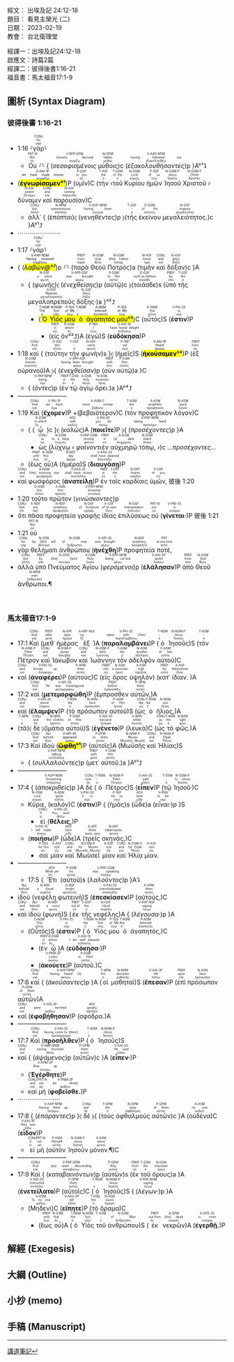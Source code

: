 經文： 出埃及記 24:12-18  
題目： 看見主榮光 (二)  
日期： 2023-02-19  
教會： 台北衛理堂  

經課一：出埃及記24:12-18  
啟應文：詩篇2篇   
經課二：彼得後書1:16-21  
福音書：馬太福音17:1-9  


## 圖析 (Syntax Diagram)

### 彼得後書 1:16-21
- <rt>1:16</rt> ⸉<RUBY><ruby><ruby>γὰρ<rt>γάρ</rt></ruby><rt>for</rt></ruby><rt>CONJ</rt></RUBY>⸊
	- <RUBY><ruby><ruby>Οὐ<rt>οὐ</rt></ruby><rt>Not</rt></ruby><rt>PRT-N</rt></RUBY> ⸉⸊ { (<RUBY><ruby><ruby><em>σεσοφισμένοις</em><rt>σοφίζω</rt></ruby><rt>cleverly devised</rt></ruby><rt>V-RPP-DPM</rt></RUBY> <RUBY><ruby><ruby>μύθοις<rt>μῦθος</rt></ruby><rt>fables</rt></ruby><rt>N-DPM</rt></RUBY>)c (<RUBY><ruby><ruby><em>ἐξακολουθήσαντες</em><rt>ἐξακολουθέω</rt></ruby><rt>having followed out</rt></ruby><rt>V-AAP-NPM</rt></RUBY>)p }A°¹⮧
- (<mark><RUBY><ruby><ruby><strong>ἐγνωρίσαμεν°¹</strong><rt>γνωρίζω</rt></ruby><rt>we have made known</rt></ruby><rt>V-AAI-1P</rt></RUBY></mark>)P (<RUBY><ruby><ruby>ὑμῖν<rt>σύ</rt></ruby><rt>to you</rt></ruby><rt>P-2DP</rt></RUBY>)C (<RUBY><ruby><ruby>τὴν<rt>ὁ</rt></ruby><rt>the</rt></ruby><rt>T-ASF</rt></RUBY> ‹<RUBY><ruby><ruby>τοῦ<rt>ὁ</rt></ruby><rt>of the</rt></ruby><rt>T-GSM</rt></RUBY> <RUBY><ruby><ruby>Κυρίου<rt>κύριος</rt></ruby><rt>Lord</rt></ruby><rt>N-GSM</rt></RUBY> <RUBY><ruby><ruby>ἡμῶν<rt>ἐγώ</rt></ruby><rt>of us</rt></ruby><rt>P-1GP</rt></RUBY> <RUBY><ruby><ruby>Ἰησοῦ<rt>Ἰησοῦς</rt></ruby><rt>Jesus</rt></ruby><rt>N-GSM-P</rt></RUBY> <RUBY><ruby><ruby>Χριστοῦ<rt>Χριστός</rt></ruby><rt>Christ</rt></ruby><rt>N-GSM-T</rt></RUBY> › <RUBY><ruby><ruby>δύναμιν<rt>δύναμις</rt></ruby><rt>power</rt></ruby><rt>N-ASF</rt></RUBY> <RUBY><ruby><ruby>καὶ<rt>καί</rt></ruby><rt>and</rt></ruby><rt>CONJ</rt></RUBY> <RUBY><ruby><ruby>παρουσίαν<rt>παρουσία</rt></ruby><rt>coming</rt></ruby><rt>N-ASF</rt></RUBY>)C
	- <RUBY><ruby><ruby>ἀλλ᾽<rt>ἀλλά</rt></ruby><rt>but</rt></ruby><rt>CONJ</rt></RUBY> { (<RUBY><ruby><ruby>ἐπόπται<rt>ἐπόπτης</rt></ruby><rt>eyewitnesses</rt></ruby><rt>N-NPM</rt></RUBY>)⦇ (<RUBY><ruby><ruby><em>γενηθέντες</em><rt>γίνομαι</rt></ruby><rt>having been</rt></ruby><rt>V-AOP-NPM</rt></RUBY>)p ⦈(<RUBY><ruby><ruby>τῆς<rt>ὁ</rt></ruby><rt>-</rt></ruby><rt>T-GSF</rt></RUBY> <RUBY><ruby><ruby>ἐκείνου<rt>ἐκεῖνος</rt></ruby><rt>of His</rt></ruby><rt>D-GSM</rt></RUBY> <RUBY><ruby><ruby>μεγαλειότητος.<rt>μεγαλειότης</rt></ruby><rt>majesty</rt></ruby><rt>N-GSF</rt></RUBY>)c }A°¹⮥
- ⋯⋯⋯⋯⋯⋯⋯
- <rt>1:17</rt> ⸉<RUBY><ruby><ruby>γὰρ<rt>γάρ</rt></ruby><rt>for</rt></ruby><rt>CONJ</rt></RUBY>⸊
- { (<mark><RUBY><ruby><ruby><em>λαβὼν@°²</em><rt>λαμβάνω</rt></ruby><rt>Having received</rt></ruby><rt>V-AAP-NSM</rt></RUBY></mark>)p ⸉⸊ (<RUBY><ruby><ruby>παρὰ<rt>παρά</rt></ruby><rt>from</rt></ruby><rt>PREP</rt></RUBY> <RUBY><ruby><ruby>Θεοῦ<rt>θεός</rt></ruby><rt>God</rt></ruby><rt>N-GSM</rt></RUBY> <RUBY><ruby><ruby>Πατρὸς<rt>πατήρ</rt></ruby><rt>[the] Father</rt></ruby><rt>N-GSM</rt></RUBY>)a (<RUBY><ruby><ruby>τιμὴν<rt>τιμή</rt></ruby><rt>honor</rt></ruby><rt>N-ASF</rt></RUBY> <RUBY><ruby><ruby>καὶ<rt>καί</rt></ruby><rt>and</rt></ruby><rt>CONJ</rt></RUBY> <RUBY><ruby><ruby>δόξαν<rt>δόξα</rt></ruby><rt>glory</rt></ruby><rt>N-ASF</rt></RUBY>)c }A
	- { (<RUBY><ruby><ruby>φωνῆς<rt>φωνή</rt></ruby><rt>a voice</rt></ruby><rt>N-GSF</rt></RUBY>)⦇ (<RUBY><ruby><ruby><em>ἐνεχθείσης</em><rt>φέρω</rt></ruby><rt>was brought</rt></ruby><rt>V-APP-GSF</rt></RUBY>)p (<RUBY><ruby><ruby>αὐτῷ<rt>αὐτός</rt></ruby><rt>to Him</rt></ruby><rt>P-DSM</rt></RUBY>)c ⦈(<RUBY><ruby><ruby>τοιᾶσδε<rt>τοιόσδε</rt></ruby><rt>such as follows</rt></ruby><rt>D-GSF</rt></RUBY>)s (<RUBY><ruby><ruby>ὑπὸ<rt>ὑπό</rt></ruby><rt>by</rt></ruby><rt>PREP</rt></RUBY> <RUBY><ruby><ruby>τῆς<rt>ὁ</rt></ruby><rt>the</rt></ruby><rt>T-GSF</rt></RUBY> <RUBY><ruby><ruby>μεγαλοπρεποῦς<rt>μεγαλοπρεπής</rt></ruby><rt>Majestic</rt></ruby><rt>A-GSF</rt></RUBY> <RUBY><ruby><ruby>δόξης·<rt>δόξα</rt></ruby><rt>Glory</rt></ruby><rt>N-GSF</rt></RUBY>)a }°²⮥
		- (<mark><RUBY><ruby><ruby>Ὁ<rt>ὁ</rt></ruby><rt>The</rt></ruby><rt>T-NSM</rt></RUBY> <RUBY><ruby><ruby>Υἱός<rt>υἱός</rt></ruby><rt>Son</rt></ruby><rt>N-NSM</rt></RUBY> <RUBY><ruby><ruby>μου<rt>ἐγώ</rt></ruby><rt>of Me</rt></ruby><rt>P-1GS</rt></RUBY> <RUBY><ruby><ruby>ὁ<rt>ὁ</rt></ruby><rt>-</rt></ruby><rt>T-NSM</rt></RUBY> <RUBY><ruby><ruby>ἀγαπητός<rt>ἀγαπητός</rt></ruby><rt>beloved</rt></ruby><rt>A-NSM</rt></RUBY> <RUBY><ruby><ruby>μου<rt>ἐγώ</rt></ruby><rt>of Me</rt></ruby><rt>P-1GS</rt></RUBY>°³</mark>)C (<RUBY><ruby><ruby>οὗτός<rt>οὗτος</rt></ruby><rt>this</rt></ruby><rt>D-NSM</rt></RUBY>)S (<RUBY><ruby><ruby><strong>ἐστιν</strong><rt>εἰμί</rt></ruby><rt>is</rt></ruby><rt>V-PAI-3S</rt></RUBY>)P 
			- (<RUBY><ruby><ruby>εἰς<rt>εἰς</rt></ruby><rt>in</rt></ruby><rt>PREP</rt></RUBY> <RUBY><ruby><ruby>ὃν°³⮥<rt>ὅς</rt></ruby><rt>whom</rt></ruby><rt>R-ASM</rt></RUBY>)A (<RUBY><ruby><ruby>ἐγὼ<rt>ἐγώ</rt></ruby><rt>I</rt></ruby><rt>P-1NS</rt></RUBY>)S (<RUBY><ruby><ruby><strong>εὐδόκησα</strong><rt>εὐδοκέω</rt></ruby><rt>have found delight</rt></ruby><rt>V-AAI-1S</rt></RUBY>)P
- <rt>1:18</rt> <RUBY><ruby><ruby>καὶ<rt>καί</rt></ruby><rt>And</rt></ruby><rt>CONJ</rt></RUBY> { (<RUBY><ruby><ruby>ταύτην<rt>οὗτος</rt></ruby><rt>this</rt></ruby><rt>D-ASF</rt></RUBY> <RUBY><ruby><ruby>τὴν<rt>ὁ</rt></ruby><rt>-</rt></ruby><rt>T-ASF</rt></RUBY> <RUBY><ruby><ruby>φωνὴν<rt>φωνή</rt></ruby><rt>voice</rt></ruby><rt>N-ASF</rt></RUBY>)s }⦇ (<RUBY><ruby><ruby>ἡμεῖς<rt>ἐγώ</rt></ruby><rt>we</rt></ruby><rt>P-1NP</rt></RUBY>)S (<mark><RUBY><ruby><ruby><strong>ἠκούσαμεν</strong><rt>ἀκούω</rt></ruby><rt>heard</rt></ruby><rt>V-AAI-1P</rt></RUBY>°⁴</mark>)P (<RUBY><ruby><ruby>ἐξ<rt>ἐκ</rt></ruby><rt>from</rt></ruby><rt>PREP</rt></RUBY> <RUBY><ruby><ruby>οὐρανοῦ<rt>οὐρανός</rt></ruby><rt>heaven</rt></ruby><rt>N-GSM</rt></RUBY>)A ⦈{ (<RUBY><ruby><ruby><em>ἐνεχθεῖσαν</em><rt>φέρω</rt></ruby><rt>having been brought</rt></ruby><rt>V-APP-ASF</rt></RUBY>)p (<RUBY><ruby><ruby>σὺν<rt>σύν</rt></ruby><rt>with</rt></ruby><rt>PREP</rt></RUBY> <RUBY><ruby><ruby>αὐτῷ<rt>αὐτός</rt></ruby><rt>Him</rt></ruby><rt>P-DSM</rt></RUBY>)a }C
	- { (<RUBY><ruby><ruby><em>ὄντες</em><rt>εἰμί</rt></ruby><rt>being</rt></ruby><rt>V-PAP-NPM</rt></RUBY>)p (<RUBY><ruby><ruby>ἐν<rt>ἐν</rt></ruby><rt>in</rt></ruby><rt>PREP</rt></RUBY> <RUBY><ruby><ruby>τῷ<rt>ὁ</rt></ruby><rt>the</rt></ruby><rt>T-DSN</rt></RUBY> <RUBY><ruby><ruby>ἁγίῳ<rt>ἅγιος</rt></ruby><rt>holy</rt></ruby><rt>A-DSN</rt></RUBY> <RUBY><ruby><ruby>ὄρει.<rt>ὄρος</rt></ruby><rt>mountain</rt></ruby><rt>N-DSN</rt></RUBY>)a }A°⁴⮥
- ————————
- <rt>1:19</rt> <RUBY><ruby><ruby>Καὶ<rt>καί</rt></ruby><rt>And</rt></ruby><rt>CONJ</rt></RUBY> (<RUBY><ruby><ruby><strong>ἔχομεν</strong><rt>ἔχω</rt></ruby><rt>we have</rt></ruby><rt>V-PAI-1P</rt></RUBY>)P +(<RUBY><ruby><ruby>βεβαιότερον<rt>βέβαιος</rt></ruby><rt>more certain</rt></ruby><rt>A-ASM-C</rt></RUBY>)C (<RUBY><ruby><ruby>τὸν<rt>ὁ</rt></ruby><rt>the</rt></ruby><rt>T-ASM</rt></RUBY> <RUBY><ruby><ruby>προφητικὸν<rt>προφητικός</rt></ruby><rt>prophetic</rt></ruby><rt>A-ASM</rt></RUBY> <RUBY><ruby><ruby>λόγον<rt>λόγος</rt></ruby><rt>word</rt></ruby><rt>N-ASM</rt></RUBY>)C 
	- { (<RUBY><ruby><ruby>ᾧ<rt>ὅς</rt></ruby><rt>to which</rt></ruby><rt>R-DSM</rt></RUBY>)c }⦇ (<RUBY><ruby><ruby>καλῶς<rt>καλῶς</rt></ruby><rt>well</rt></ruby><rt>ADV</rt></RUBY>)A (<RUBY><ruby><ruby><strong>ποιεῖτε</strong><rt>ποιέω</rt></ruby><rt>you do</rt></ruby><rt>V-PAI-2P</rt></RUBY>)P ⦈{ (<RUBY><ruby><ruby><em>προσέχοντες</em><rt>προσέχω</rt></ruby><rt>taking heed</rt></ruby><rt>V-PAP-NPM</rt></RUBY>)p }A
		- <RUBY><ruby><ruby>ὡς<rt>ὡς</rt></ruby><rt>as</rt></ruby><rt>CONJ</rt></RUBY> (<RUBY><ruby><ruby>λύχνῳ<rt>λύχνος</rt></ruby><rt>to a lamp</rt></ruby><rt>N-DSM</rt></RUBY> ‹ <RUBY><ruby><ruby><em>φαίνοντι</em><rt>φαίνω</rt></ruby><rt>shining</rt></ruby><rt>V-PAP-DSM</rt></RUBY><RUBY><ruby><ruby>ἐν<rt>ἐν</rt></ruby><rt>in</rt></ruby><rt>PREP</rt></RUBY> <RUBY><ruby><ruby>αὐχμηρῷ<rt>αὐχμηρός</rt></ruby><rt>[a] dark</rt></ruby><rt>A-DSM</rt></RUBY> <RUBY><ruby><ruby>τόπῳ,<rt>τόπος</rt></ruby><rt>place</rt></ruby><rt>N-DSM</rt></RUBY> ›)c ...<em>προσέχοντες</em>...
	- (<RUBY><ruby><ruby>ἕως<rt>ἕως</rt></ruby><rt>until</rt></ruby><rt>PREP</rt></RUBY> <RUBY><ruby><ruby>οὗ<rt>ὅς</rt></ruby><rt>this</rt></ruby><rt>R-GSM</rt></RUBY>)A (<RUBY><ruby><ruby>ἡμέρα<rt>ἡμέρα</rt></ruby><rt>day</rt></ruby><rt>N-NSF</rt></RUBY>)S (<RUBY><ruby><ruby><strong>διαυγάσῃ</strong><rt>διαυγάζω</rt></ruby><rt>shall have dawned</rt></ruby><rt>V-AAS-3S</rt></RUBY>)P
- <RUBY><ruby><ruby>καὶ<rt>καί</rt></ruby><rt>and</rt></ruby><rt>CONJ</rt></RUBY> <RUBY><ruby><ruby>φωσφόρος<rt>φωσφόρος</rt></ruby><rt>[the] morning star</rt></ruby><rt>A-NSM</rt></RUBY> (<RUBY><ruby><ruby><strong>ἀνατείλῃ</strong><rt>ἀνατέλλω</rt></ruby><rt>shall have arisen</rt></ruby><rt>V-AAS-3S</rt></RUBY>)P <RUBY><ruby><ruby>ἐν<rt>ἐν</rt></ruby><rt>in</rt></ruby><rt>PREP</rt></RUBY> <RUBY><ruby><ruby>ταῖς<rt>ὁ</rt></ruby><rt>the</rt></ruby><rt>T-DPF</rt></RUBY> <RUBY><ruby><ruby>καρδίαις<rt>καρδία</rt></ruby><rt>hearts</rt></ruby><rt>N-DPF</rt></RUBY> <RUBY><ruby><ruby>ὑμῶν,<rt>σύ</rt></ruby><rt>of you</rt></ruby><rt>P-2GP</rt></RUBY> 彼後 1:20 
- <rt>1:20</rt> <RUBY><ruby><ruby>τοῦτο<rt>οὗτος</rt></ruby><rt>this</rt></ruby><rt>D-ASN</rt></RUBY> <RUBY><ruby><ruby>πρῶτον<rt>πρῶτος</rt></ruby><rt>first</rt></ruby><rt>A-ASN</rt></RUBY> (<RUBY><ruby><ruby><em>γινώσκοντες</em><rt>γινώσκω</rt></ruby><rt>knowing</rt></ruby><rt>V-PAP-NPM</rt></RUBY>)p
- <RUBY><ruby><ruby>ὅτι<rt>ὅτι</rt></ruby><rt>that</rt></ruby><rt>CONJ</rt></RUBY> <RUBY><ruby><ruby>πᾶσα<rt>πᾶς</rt></ruby><rt>any</rt></ruby><rt>A-NSF</rt></RUBY> <RUBY><ruby><ruby>προφητεία<rt>προφητεία</rt></ruby><rt>prophecy</rt></ruby><rt>N-NSF</rt></RUBY> <RUBY><ruby><ruby>γραφῆς<rt>γραφή</rt></ruby><rt>of Scripture</rt></ruby><rt>N-GSF</rt></RUBY> <RUBY><ruby><ruby>ἰδίας<rt>ἴδιος</rt></ruby><rt>of its own</rt></ruby><rt>A-GSF</rt></RUBY> <RUBY><ruby><ruby>ἐπιλύσεως<rt>ἐπίλυσις</rt></ruby><rt>interpretation</rt></ruby><rt>N-GSF</rt></RUBY> <RUBY><ruby><ruby>οὐ<rt>οὐ</rt></ruby><rt>not</rt></ruby><rt>PRT-N</rt></RUBY> (<RUBY><ruby><ruby><strong>γίνεται·</strong><rt>γίνομαι</rt></ruby><rt>is</rt></ruby><rt>V-PNI-3S</rt></RUBY>)P 彼後 1:21 
- <rt>1:21</rt> <RUBY><ruby><ruby>οὐ<rt>οὐ</rt></ruby><rt>Not</rt></ruby><rt>PRT-N</rt></RUBY>
- <RUBY><ruby><ruby>γὰρ<rt>γάρ</rt></ruby><rt>for</rt></ruby><rt>CONJ</rt></RUBY> <RUBY><ruby><ruby>θελήματι<rt>θέλημα</rt></ruby><rt>by [the] will</rt></ruby><rt>N-DSN</rt></RUBY> <RUBY><ruby><ruby>ἀνθρώπου<rt>ἄνθρωπος</rt></ruby><rt>of man</rt></ruby><rt>N-GSM</rt></RUBY> (<RUBY><ruby><ruby><strong>ἠνέχθη</strong><rt>φέρω</rt></ruby><rt>was brought</rt></ruby><rt>V-API-3S</rt></RUBY>)P <RUBY><ruby><ruby>προφητεία<rt>προφητεία</rt></ruby><rt>prophecy</rt></ruby><rt>N-NSF</rt></RUBY> <RUBY><ruby><ruby>ποτέ,<rt>ποτέ</rt></ruby><rt>at any time</rt></ruby><rt>PRT</rt></RUBY>
- <RUBY><ruby><ruby>ἀλλὰ<rt>ἀλλά</rt></ruby><rt>but</rt></ruby><rt>CONJ</rt></RUBY> <RUBY><ruby><ruby>ὑπὸ<rt>ὑπό</rt></ruby><rt>by</rt></ruby><rt>PREP</rt></RUBY> <RUBY><ruby><ruby>Πνεύματος<rt>πνεῦμα</rt></ruby><rt>[the] Spirit</rt></ruby><rt>N-GSN</rt></RUBY> <RUBY><ruby><ruby>Ἁγίου<rt>ἅγιος</rt></ruby><rt>Holy</rt></ruby><rt>A-GSN</rt></RUBY> (<RUBY><ruby><ruby><em>φερόμενοι</em><rt>φέρω</rt></ruby><rt>being carried</rt></ruby><rt>V-PPP-NPM</rt></RUBY>)p (<RUBY><ruby><ruby><strong>ἐλάλησαν</strong><rt>λαλέω</rt></ruby><rt>spoke</rt></ruby><rt>V-AAI-3P</rt></RUBY>)P <RUBY><ruby><ruby>ἀπὸ<rt>ἀπό</rt></ruby><rt>from</rt></ruby><rt>PREP</rt></RUBY> <RUBY><ruby><ruby>Θεοῦ<rt>θεός</rt></ruby><rt>God</rt></ruby><rt>N-GSM</rt></RUBY> <RUBY><ruby><ruby>ἄνθρωποι.¶<rt>ἄνθρωπος</rt></ruby><rt>men</rt></ruby><rt>N-NPM</rt></RUBY></br></br></br> 
### 馬太福音17:1-9
- <rt>17:1</rt> <RUBY><ruby><ruby>Καὶ<rt>καί</rt></ruby><rt>And</rt></ruby><rt>CONJ</rt></RUBY> (<RUBY><ruby><ruby>μεθ᾽<rt>μετά</rt></ruby><rt>after</rt></ruby><rt>PREP</rt></RUBY> <RUBY><ruby><ruby>ἡμέρας<rt>ἡμέρα</rt></ruby><rt>days</rt></ruby><rt>N-APF</rt></RUBY> <RUBY><ruby><ruby>ἓξ<rt>ἕξ</rt></ruby><rt>six</rt></ruby><rt>A-APF-NUI</rt></RUBY>)A (<RUBY><ruby><ruby><strong>παραλαμβάνει</strong><rt>παραλαμβάνω</rt></ruby><rt>takes with [Him]</rt></ruby><rt>V-PAI-3S</rt></RUBY>)P (<RUBY><ruby><ruby>ὁ<rt>ὁ</rt></ruby><rt>-</rt></ruby><rt>T-NSM</rt></RUBY> <RUBY><ruby><ruby>Ἰησοῦς<rt>Ἰησοῦς</rt></ruby><rt>Jesus</rt></ruby><rt>N-NSM-P</rt></RUBY>)S (<RUBY><ruby><ruby>τὸν<rt>ὁ</rt></ruby><rt>-</rt></ruby><rt>T-ASM</rt></RUBY> <RUBY><ruby><ruby>Πέτρον<rt>Πέτρος</rt></ruby><rt>Peter</rt></ruby><rt>N-ASM-P</rt></RUBY> <RUBY><ruby><ruby>καὶ<rt>καί</rt></ruby><rt>and</rt></ruby><rt>CONJ</rt></RUBY> <RUBY><ruby><ruby>Ἰάκωβον<rt>Ἰάκωβος</rt></ruby><rt>James</rt></ruby><rt>N-ASM-P</rt></RUBY> <RUBY><ruby><ruby>καὶ<rt>καί</rt></ruby><rt>and</rt></ruby><rt>CONJ</rt></RUBY> <RUBY><ruby><ruby>Ἰωάννην<rt>Ἰωάννης</rt></ruby><rt>John</rt></ruby><rt>N-ASM-P</rt></RUBY> <RUBY><ruby><ruby>τὸν<rt>ὁ</rt></ruby><rt>the</rt></ruby><rt>T-ASM</rt></RUBY> <RUBY><ruby><ruby>ἀδελφὸν<rt>ἀδελφός</rt></ruby><rt>brother</rt></ruby><rt>N-ASM</rt></RUBY> <RUBY><ruby><ruby>αὐτοῦ<rt>αὐτός</rt></ruby><rt>of him</rt></ruby><rt>P-GSM</rt></RUBY>)C
- <RUBY><ruby><ruby>καὶ<rt>καί</rt></ruby><rt>and</rt></ruby><rt>CONJ</rt></RUBY> (<RUBY><ruby><ruby><strong>ἀναφέρει</strong><rt>ἀναφέρω</rt></ruby><rt>brings up</rt></ruby><rt>V-PAI-3S</rt></RUBY>)P (<RUBY><ruby><ruby>αὐτοὺς<rt>αὐτός</rt></ruby><rt>them</rt></ruby><rt>P-APM</rt></RUBY>)C (<RUBY><ruby><ruby>εἰς<rt>εἰς</rt></ruby><rt>into</rt></ruby><rt>PREP</rt></RUBY> <RUBY><ruby><ruby>ὄρος<rt>ὄρος</rt></ruby><rt>a mountain</rt></ruby><rt>N-ASN</rt></RUBY> <RUBY><ruby><ruby>ὑψηλὸν<rt>ὑψηλός</rt></ruby><rt>high</rt></ruby><rt>A-ASN</rt></RUBY>) (<RUBY><ruby><ruby>κατ᾽<rt>κατά</rt></ruby><rt>by</rt></ruby><rt>PREP</rt></RUBY> <RUBY><ruby><ruby>ἰδίαν.<rt>ἴδιος</rt></ruby><rt>themselves</rt></ruby><rt>A-ASF</rt></RUBY> )A
- <rt>17:2</rt> <RUBY><ruby><ruby>καὶ<rt>καί</rt></ruby><rt>And</rt></ruby><rt>CONJ</rt></RUBY> (<RUBY><ruby><ruby><strong>μετεμορφώθη</strong><rt>μεταμορφόω</rt></ruby><rt>He was transfigured</rt></ruby><rt>V-API-3S</rt></RUBY>)P (<RUBY><ruby><ruby>ἔμπροσθεν<rt>ἔμπροσθεν</rt></ruby><rt>before</rt></ruby><rt>PREP</rt></RUBY> <RUBY><ruby><ruby>αὐτῶν,<rt>αὐτός</rt></ruby><rt>them</rt></ruby><rt>P-GPM</rt></RUBY>)A
- <RUBY><ruby><ruby>καὶ<rt>καί</rt></ruby><rt>and</rt></ruby><rt>CONJ</rt></RUBY> (<RUBY><ruby><ruby><strong>ἔλαμψεν</strong><rt>λάμπω</rt></ruby><rt>shone</rt></ruby><rt>V-AAI-3S</rt></RUBY>)P (<RUBY><ruby><ruby>τὸ<rt>ὁ</rt></ruby><rt>the</rt></ruby><rt>T-NSN</rt></RUBY> <RUBY><ruby><ruby>πρόσωπον<rt>πρόσωπον</rt></ruby><rt>face</rt></ruby><rt>N-NSN</rt></RUBY> <RUBY><ruby><ruby>αὐτοῦ<rt>αὐτός</rt></ruby><rt>of Him</rt></ruby><rt>P-GSM</rt></RUBY>)S (<RUBY><ruby><ruby>ὡς<rt>ὡς</rt></ruby><rt>like</rt></ruby><rt>CONJ</rt></RUBY> <RUBY><ruby><ruby>ὁ<rt>ὁ</rt></ruby><rt>the</rt></ruby><rt>T-NSM</rt></RUBY> <RUBY><ruby><ruby>ἥλιος,<rt>ἥλιος</rt></ruby><rt>sun</rt></ruby><rt>N-NSM</rt></RUBY>)A 
- (<RUBY><ruby><ruby>τὰ<rt>ὁ</rt></ruby><rt>-</rt></ruby><rt>T-NPN</rt></RUBY>)⦇ <RUBY><ruby><ruby>δὲ<rt>δέ</rt></ruby><rt>and</rt></ruby><rt>CONJ</rt></RUBY> ⦈(<RUBY><ruby><ruby>ἱμάτια<rt>ἱμάτιον</rt></ruby><rt>the clothes</rt></ruby><rt>N-NPN</rt></RUBY> <RUBY><ruby><ruby>αὐτοῦ<rt>αὐτός</rt></ruby><rt>of Him</rt></ruby><rt>P-GSM</rt></RUBY>)S (<RUBY><ruby><ruby><strong>ἐγένετο</strong><rt>γίνομαι</rt></ruby><rt>became</rt></ruby><rt>V-ADI-3S</rt></RUBY>)P (<RUBY><ruby><ruby>λευκὰ<rt>λευκός</rt></ruby><rt>white</rt></ruby><rt>A-NPN</rt></RUBY>)C (<RUBY><ruby><ruby>ὡς<rt>ὡς</rt></ruby><rt>as</rt></ruby><rt>CONJ</rt></RUBY> <RUBY><ruby><ruby>τὸ<rt>ὁ</rt></ruby><rt>the</rt></ruby><rt>T-NSN</rt></RUBY> <RUBY><ruby><ruby>φῶς.<rt>φῶς</rt></ruby><rt>light</rt></ruby><rt>N-NSN</rt></RUBY>)A
- <rt>17:3</rt> <RUBY><ruby><ruby>Καὶ<rt>καί</rt></ruby><rt>And</rt></ruby><rt>CONJ</rt></RUBY> <RUBY><ruby><ruby>ἰδοὺ<rt>ἰδού</rt></ruby><rt>behold</rt></ruby><rt>INJ</rt></RUBY> (<mark><RUBY><ruby><ruby><strong>ὤφθη°¹</strong><rt>ὁράω</rt></ruby><rt>appeared</rt></ruby><rt>V-API-3S</rt></RUBY></mark>)P (<RUBY><ruby><ruby>αὐτοῖς<rt>αὐτός</rt></ruby><rt>to them</rt></ruby><rt>P-DPM</rt></RUBY>)A (<RUBY><ruby><ruby>Μωϋσῆς<rt>Μωϋσῆς, Μωσῆς</rt></ruby><rt>Moses</rt></ruby><rt>N-NSM-P</rt></RUBY> <RUBY><ruby><ruby>καὶ<rt>καί</rt></ruby><rt>and</rt></ruby><rt>CONJ</rt></RUBY> <RUBY><ruby><ruby>Ἠλίας<rt>Ἡλίας</rt></ruby><rt>Elijah</rt></ruby><rt>N-NSM-P</rt></RUBY>)S 
	- { (<RUBY><ruby><ruby><em>συλλαλοῦντες</em><rt>συλλαλέω</rt></ruby><rt>talking</rt></ruby><rt>V-PAP-NPM</rt></RUBY>)p (<RUBY><ruby><ruby>μετ᾽<rt>μετά</rt></ruby><rt>with</rt></ruby><rt>PREP</rt></RUBY> <RUBY><ruby><ruby>αὐτοῦ.<rt>αὐτός</rt></ruby><rt>Him</rt></ruby><rt>P-GSM</rt></RUBY>)a }A°¹⮥
- ————————
- <rt>17:4</rt> { (<RUBY><ruby><ruby><em>ἀποκριθεὶς</em><rt>ἀποκρίνω</rt></ruby><rt>Answering</rt></ruby><rt>V-AOP-NSM</rt></RUBY>)p }A <RUBY><ruby><ruby>δὲ<rt>δέ</rt></ruby><rt>now</rt></ruby><rt>CONJ</rt></RUBY> (<RUBY><ruby><ruby>ὁ<rt>ὁ</rt></ruby><rt>-</rt></ruby><rt>T-NSM</rt></RUBY> <RUBY><ruby><ruby>Πέτρος<rt>Πέτρος</rt></ruby><rt>Peter</rt></ruby><rt>N-NSM-P</rt></RUBY>)S (<RUBY><ruby><ruby><strong>εἶπεν</strong><rt>εἶπον</rt></ruby><rt>said</rt></ruby><rt>V-AAI-3S</rt></RUBY>)P (<RUBY><ruby><ruby>τῷ<rt>ὁ</rt></ruby><rt>-</rt></ruby><rt>T-DSM</rt></RUBY> <RUBY><ruby><ruby>Ἰησοῦ·<rt>Ἰησοῦς</rt></ruby><rt>to Jesus</rt></ruby><rt>N-DSM-P</rt></RUBY>)C 
	- <RUBY><ruby><ruby>Κύριε,<rt>κύριος</rt></ruby><rt>Lord</rt></ruby><rt>N-VSM</rt></RUBY> (<RUBY><ruby><ruby>καλόν<rt>καλός</rt></ruby><rt>good</rt></ruby><rt>A-NSN</rt></RUBY>)C (<RUBY><ruby><ruby><strong>ἐστιν</strong><rt>εἰμί</rt></ruby><rt>it is</rt></ruby><rt>V-PAI-3S</rt></RUBY>)P { (<RUBY><ruby><ruby>ἡμᾶς<rt>ἐγώ</rt></ruby><rt>for us</rt></ruby><rt>P-1AP</rt></RUBY>)s (<RUBY><ruby><ruby>ὧδε<rt>ὧδε</rt></ruby><rt>here</rt></ruby><rt>ADV</rt></RUBY>)a (<RUBY><ruby><ruby><em>εἶναι·</em><rt>εἰμί</rt></ruby><rt>to be</rt></ruby><rt>V-PAN</rt></RUBY>)p }S
		- <RUBY><ruby><ruby>εἰ<rt>εἰ</rt></ruby><rt>If</rt></ruby><rt>CONJ</rt></RUBY> (<RUBY><ruby><ruby><strong>θέλεις,</strong><rt>θέλω</rt></ruby><rt>You wish</rt></ruby><rt>V-PAI-2S</rt></RUBY>)P 
	- (<RUBY><ruby><ruby><strong>ποιήσω</strong><rt>ποιέω</rt></ruby><rt>I will make</rt></ruby><rt>V-FAI-1S</rt></RUBY>)P (<RUBY><ruby><ruby>ὧδε<rt>ὧδε</rt></ruby><rt>here</rt></ruby><rt>ADV</rt></RUBY>)A (<RUBY><ruby><ruby>τρεῖς<rt>τρεῖς, τρία</rt></ruby><rt>three</rt></ruby><rt>A-APF</rt></RUBY> <RUBY><ruby><ruby>σκηνάς,<rt>σκηνή</rt></ruby><rt>tabernacles</rt></ruby><rt>N-APF</rt></RUBY>)C 
		- <RUBY><ruby><ruby>σοὶ<rt>σύ</rt></ruby><rt>for You</rt></ruby><rt>P-2DS</rt></RUBY> <RUBY><ruby><ruby>μίαν<rt>εἷς</rt></ruby><rt>one</rt></ruby><rt>A-ASF</rt></RUBY> <RUBY><ruby><ruby>καὶ<rt>καί</rt></ruby><rt>and</rt></ruby><rt>CONJ</rt></RUBY> <RUBY><ruby><ruby>Μωϋσεῖ<rt>Μωϋσῆς, Μωσῆς</rt></ruby><rt>for Moses</rt></ruby><rt>N-DSM-P</rt></RUBY> <RUBY><ruby><ruby>μίαν<rt>εἷς</rt></ruby><rt>one</rt></ruby><rt>A-ASF</rt></RUBY> <RUBY><ruby><ruby>καὶ<rt>καί</rt></ruby><rt>and</rt></ruby><rt>CONJ</rt></RUBY> <RUBY><ruby><ruby>Ἠλίᾳ<rt>Ἡλίας</rt></ruby><rt>for Elijah</rt></ruby><rt>N-DSM-P</rt></RUBY> <RUBY><ruby><ruby>μίαν.<rt>εἷς</rt></ruby><rt>one</rt></ruby><rt>A-ASF</rt></RUBY> 
- ————————
	- <rt>17:5</rt> { <RUBY><ruby><ruby>Ἔτι<rt>ἔτι</rt></ruby><rt>While yet</rt></ruby><rt>ADV</rt></RUBY> (<RUBY><ruby><ruby>αὐτοῦ<rt>αὐτός</rt></ruby><rt>he</rt></ruby><rt>P-GSM</rt></RUBY>)s (<RUBY><ruby><ruby><em>λαλοῦντος</em><rt>λαλέω</rt></ruby><rt>was speaking</rt></ruby><rt>V-PAP-GSM</rt></RUBY>)p }A⮧
- <RUBY><ruby><ruby>ἰδοὺ<rt>ἰδού</rt></ruby><rt>behold</rt></ruby><rt>INJ</rt></RUBY> (<RUBY><ruby><ruby>νεφέλη<rt>νεφέλη</rt></ruby><rt>a cloud</rt></ruby><rt>N-NSF</rt></RUBY> <RUBY><ruby><ruby>φωτεινὴ<rt>φωτεινός</rt></ruby><rt>bright</rt></ruby><rt>A-NSF</rt></RUBY>)S (<RUBY><ruby><ruby><strong>ἐπεσκίασεν</strong><rt>ἐπισκιάζω</rt></ruby><rt>overshadowed</rt></ruby><rt>V-AAI-3S</rt></RUBY>)P (<RUBY><ruby><ruby>αὐτούς,<rt>αὐτός</rt></ruby><rt>them</rt></ruby><rt>P-APM</rt></RUBY>)C
- <RUBY><ruby><ruby>καὶ<rt>καί</rt></ruby><rt>and</rt></ruby><rt>CONJ</rt></RUBY> <RUBY><ruby><ruby>ἰδοὺ<rt>ἰδού</rt></ruby><rt>behold</rt></ruby><rt>INJ</rt></RUBY> (<RUBY><ruby><ruby>φωνὴ<rt>φωνή</rt></ruby><rt>a voice</rt></ruby><rt>N-NSF</rt></RUBY>)S (<RUBY><ruby><ruby>ἐκ<rt>ἐκ</rt></ruby><rt>out of</rt></ruby><rt>PREP</rt></RUBY> <RUBY><ruby><ruby>τῆς<rt>ὁ</rt></ruby><rt>the</rt></ruby><rt>T-GSF</rt></RUBY> <RUBY><ruby><ruby>νεφέλης<rt>νεφέλη</rt></ruby><rt>cloud</rt></ruby><rt>N-GSF</rt></RUBY>)A { (<RUBY><ruby><ruby><em>λέγουσα·</em><rt>λέγω</rt></ruby><rt>saying</rt></ruby><rt>V-PAP-NSF</rt></RUBY>)p }A 
	- (<RUBY><ruby><ruby>Οὗτός<rt>οὗτος</rt></ruby><rt>This</rt></ruby><rt>D-NSM</rt></RUBY>)S (<RUBY><ruby><ruby><strong>ἐστιν</strong><rt>εἰμί</rt></ruby><rt>is</rt></ruby><rt>V-PAI-3S</rt></RUBY>)P (<RUBY><ruby><ruby>ὁ<rt>ὁ</rt></ruby><rt>the</rt></ruby><rt>T-NSM</rt></RUBY> <RUBY><ruby><ruby>Υἱός<rt>υἱός</rt></ruby><rt>Son</rt></ruby><rt>N-NSM</rt></RUBY> <RUBY><ruby><ruby>μου<rt>ἐγώ</rt></ruby><rt>of Me</rt></ruby><rt>P-1GS</rt></RUBY> <RUBY><ruby><ruby>ὁ<rt>ὁ</rt></ruby><rt>the</rt></ruby><rt>T-NSM</rt></RUBY> <RUBY><ruby><ruby>ἀγαπητός,<rt>ἀγαπητός</rt></ruby><rt>beloved</rt></ruby><rt>A-NSM</rt></RUBY>)C 
		- (<RUBY><ruby><ruby>ἐν<rt>ἐν</rt></ruby><rt>in</rt></ruby><rt>PREP</rt></RUBY> <RUBY><ruby><ruby>ᾧ<rt>ὅς</rt></ruby><rt>whom</rt></ruby><rt>R-DSM</rt></RUBY>)A (<RUBY><ruby><ruby><strong>εὐδόκησα·</strong><rt>εὐδοκέω</rt></ruby><rt>I am well pleased</rt></ruby><rt>V-AAI-1S</rt></RUBY>)P 
		- (<RUBY><ruby><ruby><strong>ἀκούετε</strong><rt>ἀκούω</rt></ruby><rt>Listen</rt></ruby><rt>V-PAM-2P</rt></RUBY>)P (<RUBY><ruby><ruby>αὐτοῦ.<rt>αὐτός</rt></ruby><rt>to Him!</rt></ruby><rt>P-GSM</rt></RUBY>)C
- <rt>17:6</rt> <RUBY><ruby><ruby>καὶ<rt>καί</rt></ruby><rt>And</rt></ruby><rt>CONJ</rt></RUBY> { (<RUBY><ruby><ruby><em>ἀκούσαντες</em><rt>ἀκούω</rt></ruby><rt>having heard [it]</rt></ruby><rt>V-AAP-NPM</rt></RUBY>)p }A (<RUBY><ruby><ruby>οἱ<rt>ὁ</rt></ruby><rt>the</rt></ruby><rt>T-NPM</rt></RUBY> <RUBY><ruby><ruby>μαθηταὶ<rt>μαθητής</rt></ruby><rt>disciples</rt></ruby><rt>N-NPM</rt></RUBY>)S (<RUBY><ruby><ruby><strong>ἔπεσαν</strong><rt>πίπτω</rt></ruby><rt>fell</rt></ruby><rt>V-AAI-3P</rt></RUBY>)P (<RUBY><ruby><ruby>ἐπὶ<rt>ἐπί</rt></ruby><rt>upon</rt></ruby><rt>PREP</rt></RUBY> <RUBY><ruby><ruby>πρόσωπον<rt>πρόσωπον</rt></ruby><rt>face</rt></ruby><rt>N-ASN</rt></RUBY> <RUBY><ruby><ruby>αὐτῶν<rt>αὐτός</rt></ruby><rt>of them</rt></ruby><rt>P-GPM</rt></RUBY>)A
- <RUBY><ruby><ruby>καὶ<rt>καί</rt></ruby><rt>and</rt></ruby><rt>CONJ</rt></RUBY> (<RUBY><ruby><ruby><strong>ἐφοβήθησαν</strong><rt>φοβέω</rt></ruby><rt>were terrified</rt></ruby><rt>V-AOI-3P</rt></RUBY>)P (<RUBY><ruby><ruby>σφόδρα.<rt>σφόδρα</rt></ruby><rt>greatly</rt></ruby><rt>ADV</rt></RUBY>)A
- ————————
- <rt>17:7</rt> <RUBY><ruby><ruby>Καὶ<rt>καί</rt></ruby><rt>And</rt></ruby><rt>CONJ</rt></RUBY> (<RUBY><ruby><ruby><strong>προσῆλθεν</strong><rt>προσέρχομαι</rt></ruby><rt>having come to [them]</rt></ruby><rt>V-AAI-3S</rt></RUBY>)P (<RUBY><ruby><ruby>ὁ<rt>ὁ</rt></ruby><rt>-</rt></ruby><rt>T-NSM</rt></RUBY> <RUBY><ruby><ruby>Ἰησοῦς<rt>Ἰησοῦς</rt></ruby><rt>Jesus</rt></ruby><rt>N-NSM-P</rt></RUBY>)S
- <RUBY><ruby><ruby>καὶ<rt>καί</rt></ruby><rt>and</rt></ruby><rt>CONJ</rt></RUBY> { (<RUBY><ruby><ruby><em>ἁψάμενος</em><rt>ἅπτω</rt></ruby><rt>having touched</rt></ruby><rt>V-AMP-NSM</rt></RUBY>)p (<RUBY><ruby><ruby>αὐτῶν<rt>αὐτός</rt></ruby><rt>them</rt></ruby><rt>P-GPM</rt></RUBY>)c }A (<RUBY><ruby><ruby><strong>εἶπεν·</strong><rt>εἶπον</rt></ruby><rt>He said</rt></ruby><rt>V-AAI-3S</rt></RUBY>)P 
	- (<RUBY><ruby><ruby><strong>Ἐγέρθητε</strong><rt>ἐγείρω</rt></ruby><rt>Rise up</rt></ruby><rt>V-APM-2P</rt></RUBY>)P
	- <RUBY><ruby><ruby>καὶ<rt>καί</rt></ruby><rt>and</rt></ruby><rt>CONJ</rt></RUBY> <RUBY><ruby><ruby>μὴ<rt>μή</rt></ruby><rt>not</rt></ruby><rt>PRT-N</rt></RUBY> (<RUBY><ruby><ruby><strong>φοβεῖσθε.</strong><rt>φοβέω</rt></ruby><rt>be afraid</rt></ruby><rt>V-PNM-2P</rt></RUBY>)P
- ⋯⋯⋯⋯⋯⋯⋯
- <rt>17:8</rt> { (<RUBY><ruby><ruby><em>ἐπάραντες</em><rt>ἐπαίρω</rt></ruby><rt>Having lifted up</rt></ruby><rt>V-AAP-NPM</rt></RUBY>)p }⦇ <RUBY><ruby><ruby>δὲ<rt>δέ</rt></ruby><rt>and</rt></ruby><rt>CONJ</rt></RUBY> ⦈{ (<RUBY><ruby><ruby>τοὺς<rt>ὁ</rt></ruby><rt>the</rt></ruby><rt>T-APM</rt></RUBY> <RUBY><ruby><ruby>ὀφθαλμοὺς<rt>ὀφθαλμός</rt></ruby><rt>eyes</rt></ruby><rt>N-APM</rt></RUBY> <RUBY><ruby><ruby>αὐτῶν<rt>αὐτός</rt></ruby><rt>of them</rt></ruby><rt>P-GPM</rt></RUBY>)c }A (<RUBY><ruby><ruby>οὐδένα<rt>οὐδείς</rt></ruby><rt>no one</rt></ruby><rt>A-ASM</rt></RUBY>)C (<RUBY><ruby><ruby><strong>εἶδον</strong><rt>εἴδω</rt></ruby><rt>they saw</rt></ruby><rt>V-AAI-3P</rt></RUBY>)P
	- <RUBY><ruby><ruby>εἰ<rt>εἰ</rt></ruby><rt>if</rt></ruby><rt>CONJ</rt></RUBY> <RUBY><ruby><ruby>μὴ<rt>μή</rt></ruby><rt>not</rt></ruby><rt>PRT-N</rt></RUBY> (<RUBY><ruby><ruby>αὐτὸν<rt>αὐτός</rt></ruby><rt>Himself</rt></ruby><rt>P-ASM</rt></RUBY> <RUBY><ruby><ruby>Ἰησοῦν<rt>Ἰησοῦς</rt></ruby><rt>Jesus</rt></ruby><rt>N-ASM-P</rt></RUBY> <RUBY><ruby><ruby>μόνον.¶<rt>μόνος</rt></ruby><rt>alone</rt></ruby><rt>A-ASM</rt></RUBY>)C
- ————————
- <rt>17:9</rt> <RUBY><ruby><ruby>Καὶ<rt>καί</rt></ruby><rt>And</rt></ruby><rt>CONJ</rt></RUBY> { (<RUBY><ruby><ruby><em>καταβαινόντων</em><rt>καταβαίνω</rt></ruby><rt>[as] were descending</rt></ruby><rt>V-PAP-GPM</rt></RUBY>)p (<RUBY><ruby><ruby>αὐτῶν<rt>αὐτός</rt></ruby><rt>they</rt></ruby><rt>P-GPM</rt></RUBY>)s (<RUBY><ruby><ruby>ἐκ<rt>ἐκ</rt></ruby><rt>from</rt></ruby><rt>PREP</rt></RUBY> <RUBY><ruby><ruby>τοῦ<rt>ὁ</rt></ruby><rt>the</rt></ruby><rt>T-GSN</rt></RUBY> <RUBY><ruby><ruby>ὄρους<rt>ὄρος</rt></ruby><rt>mountain</rt></ruby><rt>N-GSN</rt></RUBY>)a }A (<RUBY><ruby><ruby><strong>ἐνετείλατο</strong><rt>ἐντέλλω</rt></ruby><rt>instructed</rt></ruby><rt>V-ADI-3S</rt></RUBY>)P (<RUBY><ruby><ruby>αὐτοῖς<rt>αὐτός</rt></ruby><rt>them</rt></ruby><rt>P-DPM</rt></RUBY>)C (<RUBY><ruby><ruby>ὁ<rt>ὁ</rt></ruby><rt>-</rt></ruby><rt>T-NSM</rt></RUBY> <RUBY><ruby><ruby>Ἰησοῦς<rt>Ἰησοῦς</rt></ruby><rt>Jesus</rt></ruby><rt>N-NSM-P</rt></RUBY>)S { (<RUBY><ruby><ruby><em>λέγων·</em><rt>λέγω</rt></ruby><rt>saying</rt></ruby><rt>V-PAP-NSM</rt></RUBY>)p }A 
	- (<RUBY><ruby><ruby>Μηδενὶ<rt>μηδείς</rt></ruby><rt>To no one</rt></ruby><rt>A-DSM</rt></RUBY>)C (<RUBY><ruby><ruby><strong>εἴπητε</strong><rt>εἶπον</rt></ruby><rt>tell</rt></ruby><rt>V-AAS-2P</rt></RUBY>)P (<RUBY><ruby><ruby>τὸ<rt>ὁ</rt></ruby><rt>the</rt></ruby><rt>T-ASN</rt></RUBY> <RUBY><ruby><ruby>ὅραμα<rt>ὅραμα</rt></ruby><rt>vision</rt></ruby><rt>N-ASN</rt></RUBY>)C 
		- (<RUBY><ruby><ruby>ἕως<rt>ἕως</rt></ruby><rt>until</rt></ruby><rt>PREP</rt></RUBY> <RUBY><ruby><ruby>οὗ<rt>ὅς</rt></ruby><rt>that</rt></ruby><rt>R-GSM</rt></RUBY>)A (<RUBY><ruby><ruby>ὁ<rt>ὁ</rt></ruby><rt>the</rt></ruby><rt>T-NSM</rt></RUBY> <RUBY><ruby><ruby>Υἱὸς<rt>υἱός</rt></ruby><rt>Son</rt></ruby><rt>N-NSM</rt></RUBY> <RUBY><ruby><ruby>τοῦ<rt>ὁ</rt></ruby><rt>-</rt></ruby><rt>T-GSM</rt></RUBY> <RUBY><ruby><ruby>ἀνθρώπου<rt>ἄνθρωπος</rt></ruby><rt>of Man</rt></ruby><rt>N-GSM</rt></RUBY>)S (<RUBY><ruby><ruby>ἐκ<rt>ἐκ</rt></ruby><rt>out from</rt></ruby><rt>PREP</rt></RUBY> <RUBY><ruby><ruby>νεκρῶν<rt>νεκρός</rt></ruby><rt>[the] dead</rt></ruby><rt>A-GPM</rt></RUBY>)A (<RUBY><ruby><ruby><strong>ἐγερθῇ.</strong><rt>ἐγείρω</rt></ruby><rt>is risen</rt></ruby><rt>V-APS-3S</rt></RUBY>)P

## 解經 (Exegesis)



## 大綱 (Outline)


## 小抄 (memo)


## 手稿 (Manuscript) 




---


[講道筆記↵](README.md)


